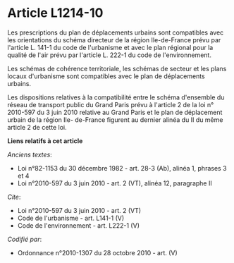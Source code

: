 # Article L1214-10

Les prescriptions du plan de déplacements urbains sont compatibles avec les orientations du schéma directeur de la région
Ile-de-France prévu par l'article L. 141-1 du code de l'urbanisme et avec le plan régional pour la qualité de l'air prévu par
l'article L. 222-1 du code de l'environnement. 

Les schémas de cohérence territoriale, les schémas de secteur et les plans locaux d'urbanisme sont compatibles avec le plan
de déplacements urbains. 

Les dispositions relatives à la compatibilité entre le schéma d'ensemble du réseau de transport public du Grand Paris prévu à
l'article 2 de la loi n° 2010-597 du 3 juin 2010 relative au Grand Paris et le plan de déplacement urbain de la région Ile-
de-France figurent au dernier alinéa du II du même article 2 de cette loi.

**Liens relatifs à cet article**

_Anciens textes_:

  - Loi n°82-1153 du 30 décembre 1982 - art. 28-3 (Ab), alinéa 1, phrases 3 et 4
  - Loi n°2010-597 du 3 juin 2010 - art. 2 (VT), alinéa 12, paragraphe II

_Cite_:

  - Loi n°2010-597 du 3 juin 2010 - art. 2 (VT)
  - Code de l'urbanisme - art. L141-1 (V)
  - Code de l'environnement - art. L222-1 (V)

_Codifié par_:

  - Ordonnance n°2010-1307 du 28 octobre 2010 - art. (V)

